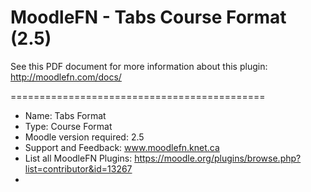MoodleFN - Tabs Course Format (2.5)
============================================

See this PDF document for more information about this plugin: http://moodlefn.com/docs/ 

============================================

- Name: Tabs Format
- Type: Course Format
- Moodle version required: 2.5
- Support and Feedback: www.moodlefn.knet.ca 
- List all MoodleFN Plugins: https://moodle.org/plugins/browse.php?list=contributor&id=13267 
- 

